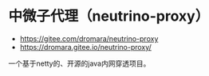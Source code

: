 # 中微子代理（neutrino-proxy）

- https://gitee.com/dromara/neutrino-proxy
- https://dromara.gitee.io/neutrino-proxy/

一个基于netty的、开源的java内网穿透项目。

